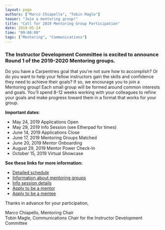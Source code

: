 ```yaml
---
layout: page
authors: ["Marco Chiapello", "Tobin Magle"]
teaser: "Join a mentoring group!"
title: "Call for 2019 Mentoring Group Participation"
date: 2019-05-24
time: "09:00:00"
tags: ["Mentoring", "Communications"]
---
```


### The Instructor Development Committee is excited to announce Round 1 of the 2019-2020 Mentoring groups.

 Do you have a Carpentries goal that you're not sure how to accomplish? Or do you want to help your fellow instructors gain the skills and confidence they need to achieve their goals? If so, we encourage you to join a Mentoring group! Each small group will be formed around common interests and goals. You'll spend 8-12 weeks working with your colleagues to refine your goals and make progress toward them in a format that works for your group.

 **Important dates**:
* May 24, 2019	Applications Open
* May 29, 2019	Info Session (see Etherpad for times)
* June 14, 2019	Applications Close
* June 17, 2019	Mentoring Groups Matched
* June 20, 2019	Mentor Onboarding
* August 29, 2019	Mentor Power Check-In
* October 15, 2019	Virtual Showcase

**See these links for more information:**
* [Detailed schedule](https://github.com/carpentries/instructor-development/blob/master/mentoring-groups/2018-2019-schedule.md)
* [Information about mentoring groups](https://docs.carpentries.org/topic_folders/instructor_development/mentoring_groups.html)
* [Info session details](https://pad.carpentries.org/mentoring-groups)
* [Apply to be a mentor](https://goo.gl/forms/1AnNC449zDdCpYhI2)
* [Apply to be a mentee](https://goo.gl/forms/L6KNCnOIFrAVxhq72)


Thanks in advance for your participation,

Marco Chiapello, Mentoring Chair  
Tobin Magle, Communications Chair
for the Instructor Development Committee

